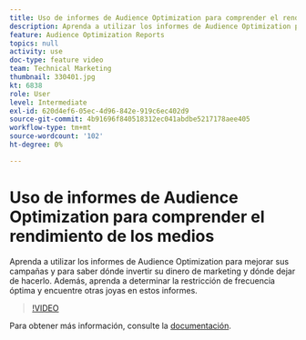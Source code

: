 ```yaml
---
title: Uso de informes de Audience Optimization para comprender el rendimiento de los medios
description: Aprenda a utilizar los informes de Audience Optimization para mejorar sus campañas y para saber dónde invertir su dinero de marketing y dónde dejar de hacerlo. Además, aprenda a determinar la restricción de frecuencia óptima y encuentre otras joyas en estos informes.
feature: Audience Optimization Reports
topics: null
activity: use
doc-type: feature video
team: Technical Marketing
thumbnail: 330401.jpg
kt: 6838
role: User
level: Intermediate
exl-id: 620d4ef6-05ec-4d96-842e-919c6ec402d9
source-git-commit: 4b91696f840518312ec041abdbe5217178aee405
workflow-type: tm+mt
source-wordcount: '102'
ht-degree: 0%

---
```


# Uso de informes de Audience Optimization para comprender el rendimiento de los medios

Aprenda a utilizar los informes de Audience Optimization para mejorar sus campañas y para saber dónde invertir su dinero de marketing y dónde dejar de hacerlo. Además, aprenda a determinar la restricción de frecuencia óptima y encuentre otras joyas en estos informes.

>[!VIDEO](https://video.tv.adobe.com/v/330401/?quality=12&learn=on)

Para obtener más información, consulte la [documentación](https://experienceleague.adobe.com/docs/audience-manager/user-guide/reporting/audience-optimization-reports/audience-optimization-reports.html?lang=es#reporting).

